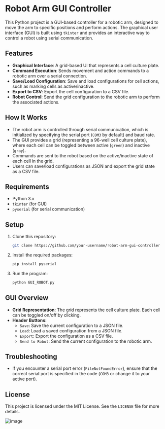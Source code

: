 # Robot Arm GUI Controller

This Python project is a GUI-based controller for a robotic arm, designed to move the arm to specific positions and perform actions. The graphical user interface (GUI) is built using `tkinter` and provides an interactive way to control a robot using serial communication.

## Features

- **Graphical Interface**: A grid-based UI that represents a cell culture plate.
- **Command Execution**: Sends movement and action commands to a robotic arm over a serial connection.
- **Save/Load Configuration**: Save and load configurations for cell actions, such as marking cells as active/inactive.
- **Export to CSV**: Export the cell configuration to a CSV file.
- **Robot Control**: Send the grid configuration to the robotic arm to perform the associated actions.

## How It Works

- The robot arm is controlled through serial communication, which is initialized by specifying the serial port (`COM3` by default) and baud rate.
- The GUI provides a grid (representing a 96-well cell culture plate), where each cell can be toggled between active (`green`) and inactive (`gray`).
- Commands are sent to the robot based on the active/inactive state of each cell in the grid.
- Users can save/load configurations as JSON and export the grid state as a CSV file.

## Requirements

- Python 3.x
- `tkinter` (for GUI)
- `pyserial` (for serial communication)

## Setup

1. Clone this repository:
    ```bash
    git clone https://github.com/your-username/robot-arm-gui-controller.git
    ```
2. Install the required packages:
    ```bash
    pip install pyserial
    ```
3. Run the program:
    ```bash
    python GUI_ROBOT.py
    ```

## GUI Overview

- **Grid Representation**: The grid represents the cell culture plate. Each cell can be toggled on/off by clicking.
- **Header Buttons**:
  - `Save`: Save the current configuration to a JSON file.
  - `Load`: Load a saved configuration from a JSON file.
  - `Export`: Export the configuration as a CSV file.
  - `Send to Robot`: Send the current configuration to the robotic arm.

## Troubleshooting

- If you encounter a serial port error (`FileNotFoundError`), ensure that the correct serial port is specified in the code (`COM3` or change it to your active port).

## License

This project is licensed under the MIT License. See the `LICENSE` file for more details.

![image](https://github.com/user-attachments/assets/63245aba-d139-417a-9ef5-84051b458006)


